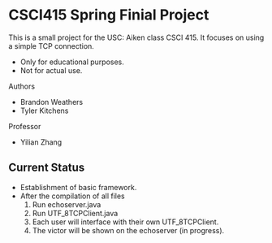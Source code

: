 # CSCI415 Spring Finial Project
This is a small project for the USC: Aiken class CSCI 415.
It focuses on using a simple TCP connection.
- Only for educational purposes.
- Not for actual use.

Authors
- Brandon Weathers
- Tyler Kitchens

Professor
- Yilian Zhang

## Current Status
- Establishment of basic framework.
- After the compilation of all files
    1. Run echoserver.java
    2. Run UTF_8TCPClient.java
    3. Each user will interface with their own UTF_8TCPClient.
    4. The victor will be shown on the echoserver (in progress).
